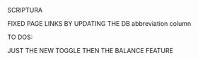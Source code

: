 SCRIPTURA

FIXED PAGE LINKS BY UPDATING THE DB abbreviation column

TO DOS:

JUST THE NEW TOGGLE
THEN THE BALANCE FEATURE
